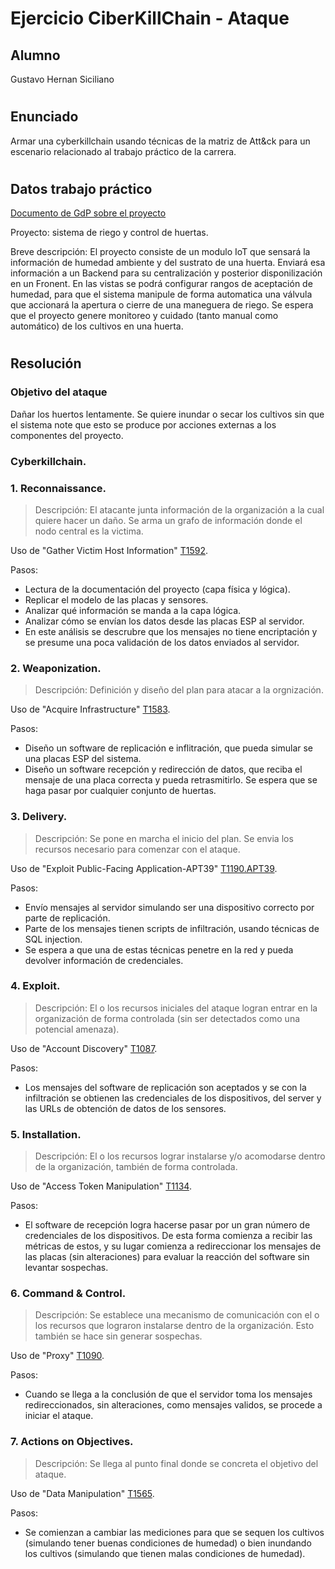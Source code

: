 # Ejercicio CiberKillChain - Ataque

## Alumno

Gustavo Hernan Siciliano
#
## Enunciado

Armar una cyberkillchain usando técnicas de la matriz de Att&ck para un escenario relacionado al trabajo práctico de la carrera.
#
## Datos trabajo práctico

[Documento de GdP sobre el proyecto](https://github.com/gussiciliano/Plantilla-planificacion/blob/master/charter.pdf)

Proyecto: sistema de riego y control de huertas.

Breve descripción:
El proyecto consiste de un modulo IoT que sensará la información de humedad ambiente y del sustrato de una huerta. Enviará esa información a un Backend para su centralización y posterior disponilización en un Fronent. En las vistas se podrá configurar rangos de aceptación de humedad, para que el sistema manipule de forma automatica una válvula que accionará la apertura o cierre de una maneguera de riego. Se espera que el proyecto genere monitoreo y cuidado (tanto manual como automático) de los cultivos en una huerta.
#
## Resolución

### Objetivo del ataque

Dañar los huertos lentamente. Se quiere inundar o secar los cultivos sin que el sistema note que esto se produce por acciones externas a los componentes del proyecto.
  
### Cyberkillchain.

### 1. Reconnaissance.
> Descripción: El atacante junta información de la organización a la cual quiere hacer un daño. Se arma un grafo de información donde el nodo central es la victima.

Uso de "Gather Victim Host Information" [T1592](https://attack.mitre.org/techniques/T1592).

Pasos:
  - Lectura de la documentación del proyecto (capa física y lógica).
  - Replicar el modelo de las placas y sensores.
  - Analizar qué información se manda a la capa lógica.
  - Analizar cómo se envían los datos desde las placas ESP al servidor.
  - En este análisis se descrubre que los mensajes no tiene encriptación y se presume una poca validación de los datos enviados al servidor.

### 2. Weaponization.
> Descripción: Definición y diseño del plan para atacar a la orgnización.

Uso de "Acquire Infrastructure" [T1583](https://attack.mitre.org/techniques/T1583/).

Pasos:
  - Diseño un software de replicación e inflitración, que pueda simular se una placas ESP del sistema.
  - Diseño un software recepción y redirección de datos, que reciba el mensaje de una placa correcta y pueda retrasmitirlo. Se espera que se haga pasar por cualquier conjunto de huertas.
  
### 3. Delivery.
> Descripción: Se pone en marcha el inicio del plan. Se envia los recursos necesario para comenzar con el ataque.

Uso de "Exploit Public-Facing Application-APT39" [T1190.APT39](https://attack.mitre.org/groups/G0087/).

Pasos:
  - Envío mensajes al servidor simulando ser una dispositivo correcto por parte de replicación.
  - Parte de los mensajes tienen scripts de infiltración, usando técnicas de SQL injection.
  - Se espera a que una de estas técnicas penetre en la red y pueda devolver información de credenciales.
  
### 4. Exploit.
> Descripción: El o los recursos iniciales del ataque logran entrar en la organización de forma controlada (sin ser detectados como una potencial amenaza).

Uso de "Account Discovery" [T1087](https://attack.mitre.org/techniques/T1087/).

Pasos:
  - Los mensajes del software de replicación son aceptados y se con la infiltración se obtienen las credenciales de los dispositivos, del server y las URLs de obtención de datos de los sensores.
  
### 5. Installation.
> Descripción: El o los recursos lograr instalarse y/o acomodarse dentro de la organización, también de forma controlada.

Uso de "Access Token Manipulation" [T1134](https://attack.mitre.org/techniques/T1134/).

Pasos:
  - El software de recepción logra hacerse pasar por un gran número de credenciales de los dispositivos. De esta forma comienza a recibir las métricas de estos, y su lugar comienza a redireccionar los mensajes de las placas (sin alteraciones) para evaluar la reacción del software sin levantar sospechas.

### 6. Command & Control.
> Descripción: Se establece una mecanismo de comunicación con el o los recursos que lograron instalarse dentro de la organización. Esto también se hace sin generar sospechas.

Uso de "Proxy" [T1090](https://attack.mitre.org/techniques/T1090/).

Pasos:
  - Cuando se llega a la conclusión de que el servidor toma los mensajes redireccionados, sin alteraciones, como mensajes validos, se procede a iniciar el ataque.
  
### 7. Actions on Objectives.
> Descripción: Se llega al punto final donde se concreta el objetivo del ataque.

Uso de "Data Manipulation" [T1565](https://attack.mitre.org/techniques/T1565/).

Pasos:
  - Se comienzan a cambiar las mediciones para que se sequen los cultivos (simulando tener buenas condiciones de humedad) o bien inundando los cultivos (simulando que tienen malas condiciones de humedad).
